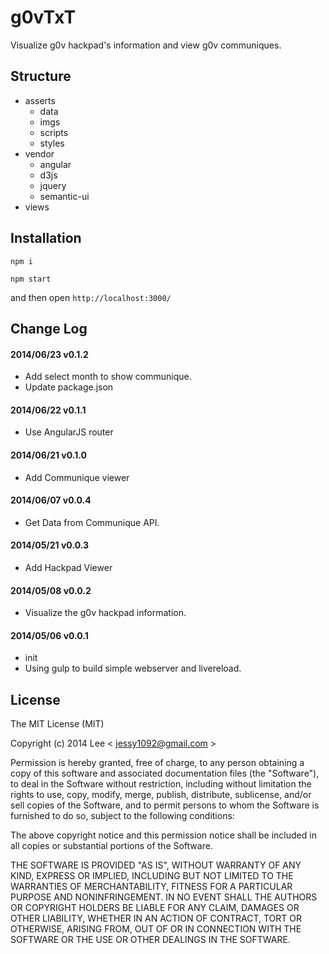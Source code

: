 g0vTxT
=============
Visualize g0v hackpad's information and view g0v communiques.

## Structure

- asserts
    + data
    + imgs
    + scripts
    + styles
- vendor
    + angular
    + d3js
    + jquery
    + semantic-ui
- views

## Installation

`npm i`

`npm start`

and then open `http://localhost:3000/`

## Change Log

#### 2014/06/23 v0.1.2
- Add select month to show communique.
- Update package.json 

#### 2014/06/22 v0.1.1
- Use AngularJS router

#### 2014/06/21 v0.1.0
- Add Communique viewer

#### 2014/06/07 v0.0.4
- Get Data from Communique API.

#### 2014/05/21 v0.0.3
- Add Hackpad Viewer

#### 2014/05/08 v0.0.2
- Visualize the g0v hackpad information.

#### 2014/05/06 v0.0.1
- init
- Using gulp to build simple webserver and livereload.

## License

The MIT License (MIT)

Copyright (c) 2014 Lee  < jessy1092@gmail.com >

Permission is hereby granted, free of charge, to any person obtaining a copy of
this software and associated documentation files (the "Software"), to deal in
the Software without restriction, including without limitation the rights to
use, copy, modify, merge, publish, distribute, sublicense, and/or sell copies of
the Software, and to permit persons to whom the Software is furnished to do so,
subject to the following conditions:

The above copyright notice and this permission notice shall be included in all
copies or substantial portions of the Software.

THE SOFTWARE IS PROVIDED "AS IS", WITHOUT WARRANTY OF ANY KIND, EXPRESS OR
IMPLIED, INCLUDING BUT NOT LIMITED TO THE WARRANTIES OF MERCHANTABILITY, FITNESS
FOR A PARTICULAR PURPOSE AND NONINFRINGEMENT. IN NO EVENT SHALL THE AUTHORS OR
COPYRIGHT HOLDERS BE LIABLE FOR ANY CLAIM, DAMAGES OR OTHER LIABILITY, WHETHER
IN AN ACTION OF CONTRACT, TORT OR OTHERWISE, ARISING FROM, OUT OF OR IN
CONNECTION WITH THE SOFTWARE OR THE USE OR OTHER DEALINGS IN THE SOFTWARE.
